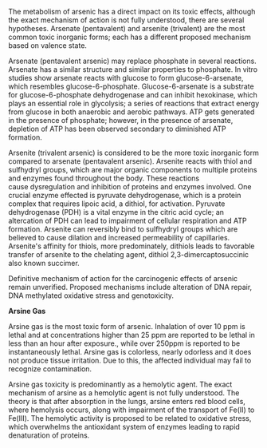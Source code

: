 The metabolism of arsenic has a direct impact on its toxic effects, although the exact mechanism of action is not fully understood, there are several hypotheses. Arsenate (pentavalent) and arsenite (trivalent) are the most common toxic inorganic forms; each has a different proposed mechanism based on valence state.

Arsenate (pentavalent arsenic) may replace phosphate in several reactions. Arsenate has a similar structure and similar properties to phosphate. In vitro studies show arsenate reacts with glucose to form glucose-6-arsenate, which resembles glucose-6-phosphate. Glucose-6-arsenate is a substrate for glucose-6-phosphate dehydrogenase and can inhibit hexokinase, which plays an essential role in glycolysis; a series of reactions that extract energy from glucose in both anaerobic and aerobic pathways. ATP gets generated in the presence of phosphate; however, in the presence of arsenate, depletion of ATP has been observed secondary to diminished ATP formation.

Arsenite (trivalent arsenic) is considered to be the more toxic inorganic form compared to arsenate (pentavalent arsenic). Arsenite reacts with thiol and sulfhydryl groups, which are major organic components to multiple proteins and enzymes found throughout the body. These reactions cause dysregulation and inhibition of proteins and enzymes involved. One crucial enzyme effected is pyruvate dehydrogenase, which is a protein complex that requires lipoic acid, a dithiol, for activation. Pyruvate dehydrogenase (PDH) is a vital enzyme in the citric acid cycle; an altercation of PDH can lead to impairment of cellular respiration and ATP formation. Arsenite can reversibly bind to sulfhydryl groups which are believed to cause dilation and increased permeability of capillaries. Arsenite's affinity for thiols, more predominately, dithiols leads to favorable transfer of arsenite to the chelating agent, dithiol 2,3-dimercaptosuccinic also known succimer.

Definitive mechanism of action for the carcinogenic effects of arsenic remain unverified. Proposed mechanisms include alteration of DNA repair, DNA methylated oxidative stress and genotoxicity.

**Arsine Gas**

Arsine gas is the most toxic form of arsenic. Inhalation of over 10 ppm is lethal and at concentrations higher than 25 ppm are reported to be lethal in less than an hour after exposure., while over 250ppm is reported to be instantaneously lethal. Arsine gas is colorless, nearly odorless and it does not produce tissue irritation. Due to this, the affected individual may fail to recognize contamination.

Arsine gas toxicity is predominantly as a hemolytic agent. The exact mechanism of arsine as a hemolytic agent is not fully understood. The theory is that after absorption in the lungs, arsine enters red blood cells, where hemolysis occurs, along with impairment of the transport of Fe(II) to Fe(III). The hemolytic activity is proposed to be related to oxidative stress, which overwhelms the antioxidant system of enzymes leading to rapid denaturation of proteins.